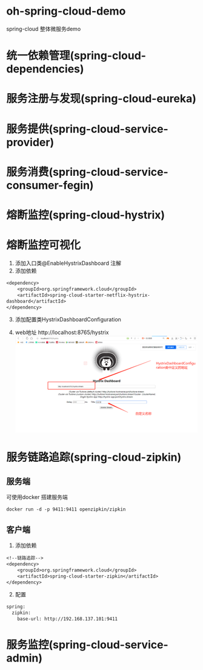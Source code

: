 # oh-spring-cloud-demo
spring-cloud 整体微服务demo


# 统一依赖管理(spring-cloud-dependencies)
# 服务注册与发现(spring-cloud-eureka)
# 服务提供(spring-cloud-service-provider)
# 服务消费(spring-cloud-service-consumer-fegin)
# 熔断监控(spring-cloud-hystrix)
# 熔断监控可视化

1. 添加入口类@EnableHystrixDashboard 注解
2. 添加依赖
```$xslt
<dependency>
    <groupId>org.springframework.cloud</groupId>
    <artifactId>spring-cloud-starter-netflix-hystrix-dashboard</artifactId>
</dependency>
```
3. 添加配置类HystrixDashboardConfiguration

4. web地址 http://localhost:8765/hystrix
![image](docs/images/hystrix_dashboard.png)


# 服务链路追踪(spring-cloud-zipkin)
## 服务端
可使用docker 搭建服务端
```$xslt
docker run -d -p 9411:9411 openzipkin/zipkin
```

## 客户端

1. 添加依赖

```$xslt
<!--链路追踪-->
<dependency>
    <groupId>org.springframework.cloud</groupId>
    <artifactId>spring-cloud-starter-zipkin</artifactId>
</dependency>
```
2. 配置
```$xslt
spring:
  zipkin:
    base-url: http://192.168.137.101:9411
```


# 服务监控(spring-cloud-service-admin)


